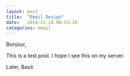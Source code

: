 ```yaml
---
layout: post
title:  "Email Design"
date:   2014-11-24 00:53:10
categories: email
---
```


Bonjour,

This is a test post. I hope I see this on my server.

Later,
Basit
